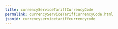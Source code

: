 ```yaml
---
title: currencyServiceTariffCurrencyCode
permalink: currencyServiceTariffCurrencyCode.html
jsonid: currencyservicetariffcurrencycode
---
```

